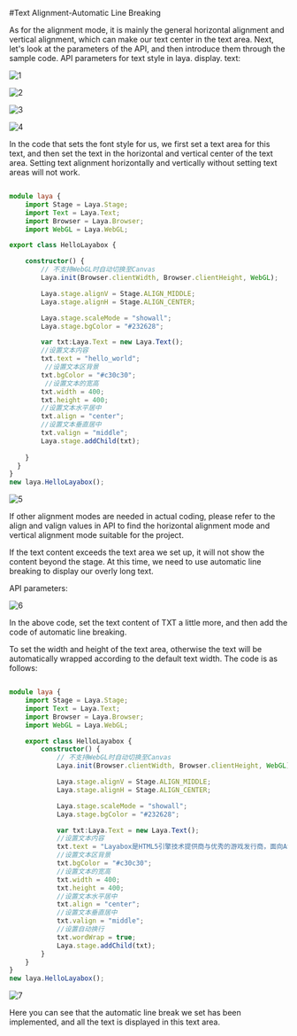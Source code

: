 #Text Alignment-Automatic Line Breaking

As for the alignment mode, it is mainly the general horizontal alignment and vertical alignment, which can make our text center in the text area. Next, let's look at the parameters of the API, and then introduce them through the sample code. API parameters for text style in laya. display. text:

![1](img/1.png)</br>

![2](img/2.png)</br>

![3](img/3.png)</br>

![4](img/4.png)</br>

In the code that sets the font style for us, we first set a text area for this text, and then set the text in the horizontal and vertical center of the text area. Setting text alignment horizontally and vertically without setting text areas will not work.


```typescript

module laya {
	import Stage = Laya.Stage;
	import Text = Laya.Text;
	import Browser = Laya.Browser;
	import WebGL = Laya.WebGL;

export class HelloLayabox {

	constructor() {
		// 不支持WebGL时自动切换至Canvas
		Laya.init(Browser.clientWidth, Browser.clientHeight, WebGL);

		Laya.stage.alignV = Stage.ALIGN_MIDDLE;
		Laya.stage.alignH = Stage.ALIGN_CENTER;

		Laya.stage.scaleMode = "showall";
		Laya.stage.bgColor = "#232628";

        var txt:Laya.Text = new Laya.Text();
        //设置文本内容
        txt.text = "hello_world";
         //设置文本区背景
        txt.bgColor = "#c30c30";
         //设置文本的宽高
        txt.width = 400;
        txt.height = 400;
        //设置文本水平居中
        txt.align = "center";
        //设置文本垂直居中
        txt.valign = "middle";
        Laya.stage.addChild(txt);
		
	}
  }
}
new laya.HelloLayabox();
```


![5](img/5.png)</br>

If other alignment modes are needed in actual coding, please refer to the align and valign values in API to find the horizontal alignment mode and vertical alignment mode suitable for the project.

If the text content exceeds the text area we set up, it will not show the content beyond the stage. At this time, we need to use automatic line breaking to display our overly long text.

API parameters:

![6](img/6.png)</br>

In the above code, set the text content of TXT a little more, and then add the code of automatic line breaking.

To set the width and height of the text area, otherwise the text will be automatically wrapped according to the default text width. The code is as follows:


```typescript

module laya {
    import Stage = Laya.Stage;
    import Text = Laya.Text;
    import Browser = Laya.Browser;
    import WebGL = Laya.WebGL;

    export class HelloLayabox { 
        constructor() {
            // 不支持WebGL时自动切换至Canvas
            Laya.init(Browser.clientWidth, Browser.clientHeight, WebGL);

            Laya.stage.alignV = Stage.ALIGN_MIDDLE;
            Laya.stage.alignH = Stage.ALIGN_CENTER;

            Laya.stage.scaleMode = "showall";
            Laya.stage.bgColor = "#232628";

            var txt:Laya.Text = new Laya.Text();
            //设置文本内容
            txt.text = "Layabox是HTML5引擎技术提供商与优秀的游戏发行商，面向AS/JS/TS开发者提供HTML5开发技术方案！";
            //设置文本区背景
            txt.bgColor = "#c30c30";
            //设置文本的宽高
            txt.width = 400;
            txt.height = 400;
            //设置文本水平居中
            txt.align = "center";
            //设置文本垂直居中
            txt.valign = "middle";
            //设置自动换行
            txt.wordWrap = true;
            Laya.stage.addChild(txt);            
        }
    }
}
new laya.HelloLayabox();
```


![7](img/7.png)</br>

Here you can see that the automatic line break we set has been implemented, and all the text is displayed in this text area.